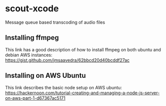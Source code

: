 # scout-xcode
Message queue based transcoding of audio files


## Installing ffmpeg
This link has a good description of how to install ffmpeg on both ubuntu and debian AWS instances:  https://gist.github.com/jmsaavedra/62bbcd20d40bcddf27ac

## Installing on AWS Ubuntu
This link describes the basic node setup on AWS ubuntu:  https://hackernoon.com/tutorial-creating-and-managing-a-node-js-server-on-aws-part-1-d67367ac5171
